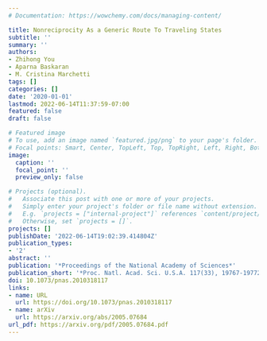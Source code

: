 ```yaml
---
# Documentation: https://wowchemy.com/docs/managing-content/

title: Nonreciprocity As a Generic Route To Traveling States
subtitle: ''
summary: ''
authors:
- Zhihong You
- Aparna Baskaran
- M. Cristina Marchetti
tags: []
categories: []
date: '2020-01-01'
lastmod: 2022-06-14T11:37:59-07:00
featured: false
draft: false

# Featured image
# To use, add an image named `featured.jpg/png` to your page's folder.
# Focal points: Smart, Center, TopLeft, Top, TopRight, Left, Right, BottomLeft, Bottom, BottomRight.
image:
  caption: ''
  focal_point: ''
  preview_only: false

# Projects (optional).
#   Associate this post with one or more of your projects.
#   Simply enter your project's folder or file name without extension.
#   E.g. `projects = ["internal-project"]` references `content/project/deep-learning/index.md`.
#   Otherwise, set `projects = []`.
projects: []
publishDate: '2022-06-14T19:02:39.414804Z'
publication_types:
- '2'
abstract: ''
publication: '*Proceedings of the National Academy of Sciences*'
publication_short: '*Proc. Natl. Acad. Sci. U.S.A. 117(33), 19767-19772*'
doi: 10.1073/pnas.2010318117
links:
- name: URL
  url: https://doi.org/10.1073/pnas.2010318117
- name: arXiv
  url: https://arxiv.org/abs/2005.07684
url_pdf: https://arxiv.org/pdf/2005.07684.pdf
---
```

